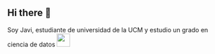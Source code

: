 ## Hi there 👋

Soy Javi, estudiante de universidad de la UCM y estudio un grado en ciencia de datos
<img src="https://media.giphy.com/media/WUlplcMpOCEmTGBtBW/giphy.gif" width="30">
<!--
**Javi-MZ/Javi-MZ** is a ✨ _special_ ✨ repository because its `README.md` (this file) appears on your GitHub profile.

Here are some ideas to get you started:

- 🔭 I’m currently working on ...
- 🌱 I’m currently learning ...
- 👯 I’m looking to collaborate on ...
- 🤔 I’m looking for help with ...
- 💬 Ask me about ...
- 📫 How to reach me: ...
- 😄 Pronouns: ...
- ⚡ Fun fact: ...
-->

